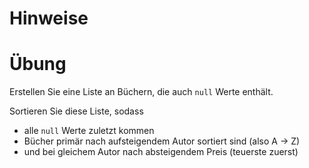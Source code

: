 # Hinweise

# Übung

Erstellen Sie eine Liste an Büchern, die auch `null` Werte enthält.

Sortieren Sie diese Liste, sodass

* alle `null` Werte zuletzt kommen
* Bücher primär nach aufsteigendem Autor sortiert sind (also A -> Z)
* und bei gleichem Autor nach absteigendem Preis (teuerste zuerst)
